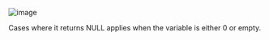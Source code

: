 ![image](https://user-images.githubusercontent.com/76948309/218260122-de3b6891-ec8b-4e30-9a88-ab5b8582a0a1.png)

Cases where it returns NULL applies when the variable is either 0 or empty.
